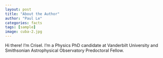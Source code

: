 ```yaml
---
layout: post
title: "About the Author"
author: "Paul Le"
categories: facts
tags: [sample]
image: cuba-2.jpg
---
```


Hi there! I’m Crisel. I’m a Physics PhD candidate at Vanderbilt University and Smithsonian Astrophysical Observatory Predoctoral Fellow.
